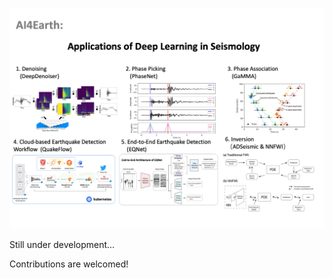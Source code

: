 <!--- # AI4Earth --->

<!--- ## AI for earthquake monitoring --->

![](https://github.com/AI4EPS/ai4eps.github.io/blob/master/docs/assets/defense_flyer_zhuwq.png?raw=true)

Still under development...

Contributions are welcomed!
